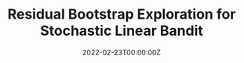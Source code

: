 ---
authors:
- admin
date: "2022-02-23T00:00:00Z"
external_link: https://arxiv.org/pdf/2202.11474.pdf
doi: ""
featured: false
projects:
- internal-project
publication: ""
publication_short: ""
publication_types:
- "3"
publishDate: "2022-02-23T00:00:00Z"
tags:
- Demo
title: Residual Bootstrap Exploration for Stochastic Linear Bandit
url_pdf: https://arxiv.org/pdf/2202.11474.pdf
---